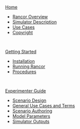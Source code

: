[Home](https://github.com/rogerlew/rancor-release/wiki)
* [Rancor Overview](https://github.com/rogerlew/rancor-release/wiki#rancor-overview)
* [Simulator Description](https://github.com/rogerlew/rancor-release/wiki#gamified-thermohydraulic-simulation)
* [Use Cases](https://github.com/rogerlew/rancor-release/wiki#use-cases)
* [Copyright](https://github.com/rogerlew/rancor-release/wiki#copyright)

<br/>

[Getting Started](https://github.com/rogerlew/rancor-release/wiki/Getting-Started)
* [Installation](https://github.com/rogerlew/rancor-release/wiki/Getting-Started#installation)
* [Running Rancor](https://github.com/rogerlew/rancor-release/wiki/Getting-Started#running-rancor)
* [Procedures](https://github.com/rogerlew/rancor-release/wiki/Getting-Started#procedures)

<br/>

[Experimenter Guide](https://github.com/rogerlew/rancor-release/wiki/Experimenter-Guide)
* [Scenario Design](https://github.com/rogerlew/rancor-release/wiki/Experimenter-Guide#scenario-design)
* [General Use Cases and Terms](https://github.com/rogerlew/rancor-release/wiki/Experimenter-Guide#general-use-cases-and-terms)
* [Scenario Authoring](https://github.com/rogerlew/rancor-release/wiki/Experimenter-Guide#scenario-authoring)
* [Model Parameters](https://github.com/rogerlew/rancor-release/wiki/Experimenter-Guide#model-parameters)
* [Simulator Outputs](https://github.com/rogerlew/rancor-release/wiki/Experimenter-Guide#simulator-outputs)